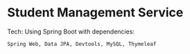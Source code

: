 # Student Management Service
Tech: Using Spring Boot with dependencies:
```
Spring Web, Data JPA, Devtools, MySQL, Thymeleaf

```
